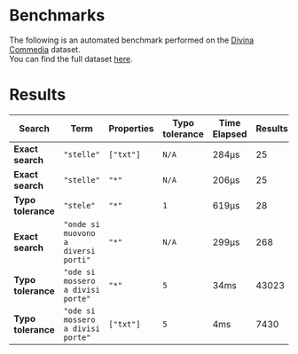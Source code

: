 
# Benchmarks

The following is an automated benchmark performed on the [Divina Commedia](https://en.wikipedia.org/wiki/Divina_Commedia) dataset. <br />
You can find the full dataset [here](https://github.com/nearform/lyra/blob/main/packages/benchmarks/dataset/divinaCommedia.json).

# Results


| Search             | Term                                  | Properties | Typo tolerance | Time Elapsed  | Results     |
|--------------------|---------------------------------------|------------|----------------|---------------|-------------|
| **Exact search**   | `"stelle"`                          | `["txt"]`| `N/A`        | 284μs | 25 |
| **Exact search**   | `"stelle"`                          | `"*"`    | `N/A`        | 206μs | 25 |
| **Typo tolerance** | `"stele"`                           | `"*"`    | `1`          | 619μs | 28 | 
| **Exact search**   | `"onde si muovono a diversi porti"` | `"*"`    | `N/A`        | 299μs | 268 | 
| **Typo tolerance** | `"ode si mossero a divisi porte"`   | `"*"`    | `5`          | 34ms | 43023 | 
| **Typo tolerance** | `"ode si mossero a divisi porte"`   | `["txt"]`| `5`          | 4ms | 7430 |


